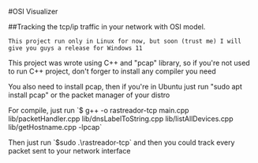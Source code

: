 #OSI Visualizer

##Tracking the tcp/ip traffic in your network with OSI model.

`This project run only in Linux for now, but soon (trust me) I will give you guys a release for Windows 11`

<p>This project was wrote using C++ and "pcap" library, so if you're not used to run C++ project, don't forger to install any compiler you need</p>
<p>You also need to install pcap, then if you're in Ubuntu just run "sudo apt install pcap" or the packet manager of your distro</p>

<p>For compile, just run `$ g++ -o rastreador-tcp main.cpp lib/packetHandler.cpp lib/dnsLabelToString.cpp lib/listAllDevices.cpp lib/getHostname.cpp -lpcap`</p>

<p>Then just run `$sudo .\rastreador-tcp` and then you could track every packet sent to your network interface</p>
